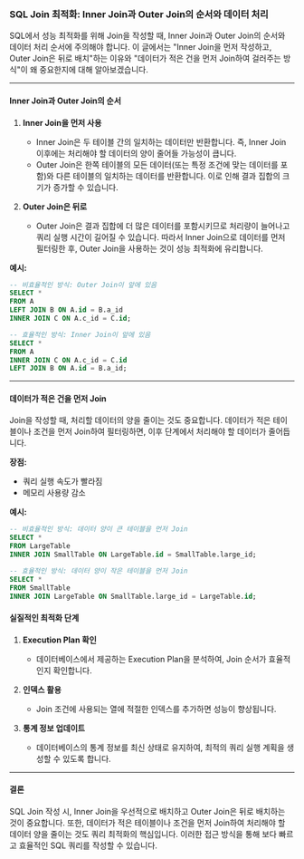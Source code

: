 ### SQL Join 최적화: Inner Join과 Outer Join의 순서와 데이터 처리

SQL에서 성능 최적화를 위해 Join을 작성할 때, Inner Join과 Outer Join의 순서와 데이터 처리 순서에 주의해야 합니다. 이 글에서는 "Inner Join을 먼저 작성하고, Outer Join은 뒤로 배치"하는 이유와 "데이터가 적은 건을 먼저 Join하여 걸러주는 방식"이 왜 중요한지에 대해 알아보겠습니다.

---

#### Inner Join과 Outer Join의 순서

1. **Inner Join을 먼저 사용**
   - Inner Join은 두 테이블 간의 일치하는 데이터만 반환합니다. 즉, Inner Join 이후에는 처리해야 할 데이터의 양이 줄어들 가능성이 큽니다.
   - Outer Join은 한쪽 테이블의 모든 데이터(또는 특정 조건에 맞는 데이터를 포함)와 다른 테이블의 일치하는 데이터를 반환합니다. 이로 인해 결과 집합의 크기가 증가할 수 있습니다.

2. **Outer Join은 뒤로**
   - Outer Join은 결과 집합에 더 많은 데이터를 포함시키므로 처리량이 늘어나고 쿼리 실행 시간이 길어질 수 있습니다. 따라서 Inner Join으로 데이터를 먼저 필터링한 후, Outer Join을 사용하는 것이 성능 최적화에 유리합니다.

**예시:**
```sql
-- 비효율적인 방식: Outer Join이 앞에 있음
SELECT *
FROM A
LEFT JOIN B ON A.id = B.a_id
INNER JOIN C ON A.c_id = C.id;

-- 효율적인 방식: Inner Join이 앞에 있음
SELECT *
FROM A
INNER JOIN C ON A.c_id = C.id
LEFT JOIN B ON A.id = B.a_id;
```

---

#### 데이터가 적은 건을 먼저 Join

Join을 작성할 때, 처리할 데이터의 양을 줄이는 것도 중요합니다. 데이터가 적은 테이블이나 조건을 먼저 Join하여 필터링하면, 이후 단계에서 처리해야 할 데이터가 줄어듭니다.

**장점:**
- 쿼리 실행 속도가 빨라짐
- 메모리 사용량 감소

**예시:**
```sql
-- 비효율적인 방식: 데이터 양이 큰 테이블을 먼저 Join
SELECT *
FROM LargeTable
INNER JOIN SmallTable ON LargeTable.id = SmallTable.large_id;

-- 효율적인 방식: 데이터 양이 작은 테이블을 먼저 Join
SELECT *
FROM SmallTable
INNER JOIN LargeTable ON SmallTable.large_id = LargeTable.id;
```

#### 실질적인 최적화 단계

1. **Execution Plan 확인**
   - 데이터베이스에서 제공하는 Execution Plan을 분석하여, Join 순서가 효율적인지 확인합니다.

2. **인덱스 활용**
   - Join 조건에 사용되는 열에 적절한 인덱스를 추가하면 성능이 향상됩니다.

3. **통계 정보 업데이트**
   - 데이터베이스의 통계 정보를 최신 상태로 유지하여, 최적의 쿼리 실행 계획을 생성할 수 있도록 합니다.

---

#### 결론

SQL Join 작성 시, Inner Join을 우선적으로 배치하고 Outer Join은 뒤로 배치하는 것이 중요합니다. 또한, 데이터가 적은 테이블이나 조건을 먼저 Join하여 처리해야 할 데이터 양을 줄이는 것도 쿼리 최적화의 핵심입니다. 이러한 접근 방식을 통해 보다 빠르고 효율적인 SQL 쿼리를 작성할 수 있습니다.

